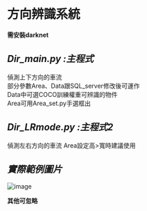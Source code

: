 # **方向辨識系統**
**需安裝darknet**    

## _**Dir_main.py :主程式**_        
  偵測上下方向的車流    
  部分參數Area、Data跟SQL_server修改後可運作    
  Data中可選COCO訓練權重可辨識的物件    
  Area可用Area_set.py手選框出    
## _**Dir_LRmode.py :主程式2**_    
  偵測左右方向的車流
  Area設定高>寬時建議使用
## _**實際範例圖片**_

![image](https://github.com/MojitoBen/ACE_0324_/blob/main/Direction_Check/car.gif)



**其他可忽略**    
